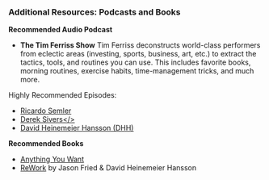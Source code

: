 ### Additional Resources: Podcasts and Books


**Recommended Audio Podcast**

* **The Tim Ferriss Show** Tim Ferriss deconstructs world-class performers from eclectic areas (investing, sports, business, art, etc.) to extract the tactics, tools, and routines you can use. This includes favorite books, morning routines, exercise habits, time-management tricks, and much more.

Highly Recommended Episodes:

* <a target="_blank" href="http://tim.blog/2017/03/19/ricardo-semler/">Ricardo Semler</a>
* <a target="_blank" href="http://tim.blog/2015/12/14/derek-sivers-on-developing-confidence-finding-happiness-and-saying-no-to-millions/"  >Derek Sivers</>
* <a target="_blank" href="http://tim.blog/2016/10/27/david-heinemeier-hansson/">David Heinemeier Hansson (DHH)</a>

**Recommended Books**

* <a target="_blank" href="https://www.amazon.com/Anything-You-Want-Lessons-Entrepreneur/dp/1591848261/">Anything You Want</a>
* <a href="https://www.amazon.com/Rework-Jason-Fried-ebook/dp/B002MUAJ2A" target="_blank">ReWork</a> by Jason Fried &amp; David Heinemeier Hansson